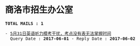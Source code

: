 # 商洛市招生办公室
<pre><b>TOTAL MAILS : 1</b></pre>
<pre>
- <a href="../../categories/mails/4180.md">5月31日英语听力模考干扰，考点没有表无法掌握时间</a><br/>  Query Date : <b>2017-06-01</b> - Reply Date : <b>2017-06-02</b>
</pre>